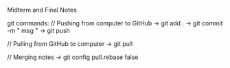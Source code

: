 Midterm and Final Notes

git commands:
// Pushing from computer to GitHub
-> git add .
-> git commit -m " msg "
-> git push

// Pulling from GitHub to computer
-> git pull

// Merging notes
-> git config pull.rebase false

